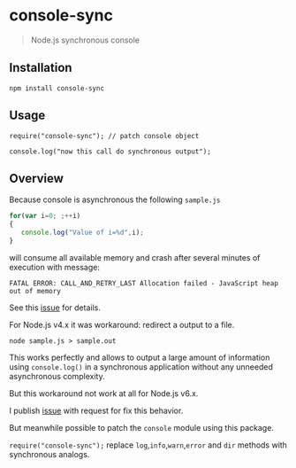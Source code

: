 # console-sync
> Node.js synchronous console

## Installation

```shell
npm install console-sync
```

## Usage

    require("console-sync"); // patch console object

    console.log("now this call do synchronous output");


## Overview

   Because console is asynchronous the following `sample.js`
```js
for(var i=0; ;++i)
{
   console.log("Value of i=%d",i);
}
```
will consume all available memory and crash after several minutes of execution
with message:
 
`FATAL ERROR: CALL_AND_RETRY_LAST Allocation failed - JavaScript heap out of memory`


See this [issue](https://github.com/nodejs/node/issues/3524) for details.

For Node.js v4.x it was workaround: redirect a output to a file.

```shell
node sample.js > sample.out
```
This works perfectly and allows to output a large amount of information using `console.log()` 
in a synchronous application without any unneeded asynchronous complexity.

But this workaround not work at all for Node.js v6.x.


I publish [issue](https://github.com/nodejs/node/issues/11568) with request for fix this behavior.


But meanwhile possible to patch the `console` module using this package. 


`require("console-sync");` replace `log`,`info`,`warn`,`error` and `dir` methods with synchronous
analogs.

